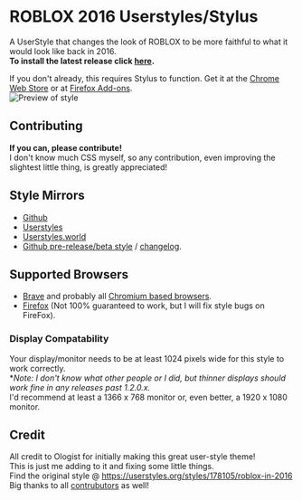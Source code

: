 
# ROBLOX 2016 Userstyles/Stylus
A UserStyle that changes the look of ROBLOX to be more faithful to what it would look like back in 2016.\
**To install the latest release click [here](https://github.com/anthony1x6000/ROBLOX2016stylus/raw/downloads/.user.css-installFiles/release.user.css).**

If you don't already, this requires Stylus to function. Get it at the [Chrome Web Store](https://chrome.google.com/webstore/detail/stylus/clngdbkpkpeebahjckkjfobafhncgmne) or at [Firefox Add-ons](https://addons.mozilla.org/en-US/firefox/addon/styl-us/). \
![Preview of style](https://github.com/anthony1x6000/ROBLOX2016stylus/blob/main/images/2016_stuff/preview.png?raw=true "Preview")
<br>
## Contributing
**If you can, please contribute!** \
I don't know much CSS myself, so any contribution, even improving the slightest little thing, is greatly appreciated!
## Style Mirrors
 - [Github](https://github.com/anthony1x6000/ROBLOX2016stylus/raw/downloads/.user.css-installFiles/release.user.css)
 - [Userstyles](https://userstyles.org/styles/189624)
 - [Userstyles.world](https://userstyles.world/style/1485)
 - [Github pre-release/beta style](https://github.com/anthony1x6000/ROBLOX2016stylus#unreleasedbeta-style) / [changelog](https://github.com/anthony1x6000/ROBLOX2016stylus/blob/main/unreleasedChanges.md).
## Supported Browsers
- [Brave](https://brave.com/) and probably all [Chromium based browsers](https://en.wikipedia.org/wiki/Chromium_(web_browser)#Browsers_based_on_Chromium).
- [Firefox](https://firefox.com/) (Not 100% guaranteed to work, but I will fix style bugs on FireFox). 
### Display Compatability
Your display/monitor needs to be at least 1024 pixels wide for this style to work correctly. \
**Note: I don't know what other people or I did, but thinner displays should work fine in any releases past 1.2.0.x.* \
I'd recommend at least a 1366 x 768 monitor or, even better, a 1920 x 1080 monitor.
## Credit
All credit to Ologist for initially making this great user-style theme! \
This is just me adding to it and fixing some little things. \
Find the original style @ https://userstyles.org/styles/178105/roblox-in-2016 \
Big thanks to all [contrubutors](https://github.com/anthony1x6000/ROBLOX2016stylus/graphs/contributors) as well!
